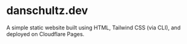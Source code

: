 # danschultz.dev

A simple static website built using HTML, Tailwind CSS (via CLI), and deployed on Cloudflare Pages.
